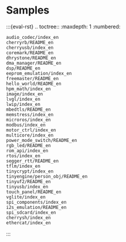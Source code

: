 # Samples

:::{eval-rst}
.. toctree::
    :maxdepth: 1
    :numbered:

    audio_codec/index_en
    cherryrb/README_en
    cherryusb/index_en
    coremark/README_en
    dhrystone/README_en
    dma_manager/README_en
    dsp/README_en
    eeprom_emulation/index_en
    freemaster/README_en
    hello_world/README_en
    hpm_math/index_en
    image/index_en
    lvgl/index_en
    lwip/index_en
    mbedtls/README_en
    memstress/index_en
    microros/index_en
    modbus/index_en
    motor_ctrl/index_en
    multicore/index_en
    power_mode_switch/README_en
    rgb_led/README_en
    rom_api/index_en
    rtos/index_en
    segger_rtt/README_en
    tflm/index_en
    tinycrypt/index_en
    tinyengine/person_obj/README_en
    tinyuf2/README_en
    tinyusb/index_en
    touch_panel/README_en
    vglite/index_en
    spi_components/index_en
    i2s_emulation/README_en
    spi_sdcard/index_en
    cherrysh/index_en
    ethercat/index_en
:::

